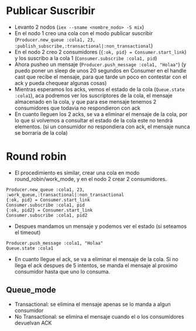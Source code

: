 # Publicar Suscribir

* Levanto 2 nodos (`iex --sname <nombre_nodo> -S mix`)
* En el nodo 1 creo una cola con el modo publicar suscribir (`Producer.new_queue :cola1, 23, :publish_subscribe,:transactional|:non_transactional`)
* En el nodo 2 creo 2 consumidores (`{:ok, pid} = Consumer.start_link`) y los suscribo a la cola 1 (`Consumer.subscribe :cola1, pid`)
* Ahora pusheo un mensaje (`Producer.push_message :cola1, "Holaa"`) (y puedo poner un sleep de unos 20 segundos en Consumer en el handle cast que recibe el mensaje, para que tarde un poco en contestar con el ack y pueda chequear algunas cosas)
* Mientras esperamos los acks, vemos el estado de la cola (`Queue.state :cola1`), aca podremos ver los suscriptores de la cola, el mensaje almacenado en la cola, y que para ese mensaje tenemos 2 consumidores que todavia no respondieron con ack
* En cuanto lleguen los 2 acks, se va a eliminar el mensaje de la cola, por lo que si volvemos a consultar el estado de la cola este no tendrá elementos. (si un consumidor no respondiera con ack, el mensaje nunca se borraria de la cola)

# Round robin
* El procedimiento es similar, crear una cola en modo round_robin/work_mode, y en el nodo 2 crear 2 consumidores.
```
Producer.new_queue :cola1, 23, :work_queue,:transactional|:non_transactional
{:ok, pid} = Consumer.start_link
Consumer.subscribe :cola1, pid
{:ok, pid2} = Consumer.start_link
Consumer.subscribe :cola1, pid2
```
* Despues mandamos un mensaje y podemos ver el estado (si seteamos el timeout)
```
Producer.push_message :cola1, "Holaa"
Queue.state :cola1
```
* En cuanto llegue el ack, se va a eliminar el mensaje de la cola. Si no llega el ack despues de 5 intentos, se manda el mensaje al proximo consumidor hasta que uno lo consuma.

## Queue_mode
* Transactional: se elimina el mensaje apenas se lo manda a algun consumidor
* No Transactional: se elimina el mensaje cuando el o los consumidores devuelvan ACK